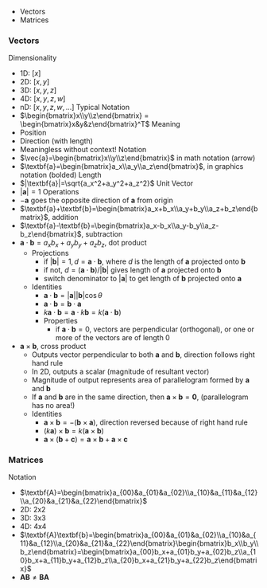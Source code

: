 - Vectors
- Matrices
### Vectors
Dimensionality
- 1D: $[x]$
- 2D: $[x,y]$
- 3D: $[x,y,z]$
- 4D: $[x,y,z,w]$
- nD: $[x,y,z,w,...]$
Typical Notation
-  $\begin{bmatrix}x\\y\\z\end{bmatrix} = \begin{bmatrix}x&y&z\end{bmatrix}^T$
Meaning
- Position
- Direction (with length)
- Meaningless without context!
Notation
- $\vec{a}=\begin{bmatrix}x\\y\\z\end{bmatrix}$ in math notation (arrow)
- $\textbf{a}=\begin{bmatrix}a_x\\a_y\\a_z\end{bmatrix}$, in graphics notation (bolded)
Length
- $|\textbf{a}|=\sqrt{a_x^2+a_y^2+a_z^2}$
Unit Vector
- $|\textbf{a}|=1$ 
Operations
- $-\textbf{a}$ goes the opposite direction of $\textbf{a}$ from origin
- $\textbf{a}+\textbf{b}=\begin{bmatrix}a_x+b_x\\a_y+b_y\\a_z+b_z\end{bmatrix}$, addition
- $\textbf{a}-\textbf{b}=\begin{bmatrix}a_x-b_x\\a_y-b_y\\a_z-b_z\end{bmatrix}$, subtraction
- $\textbf{a}\cdot\textbf{b}=a_xb_x+a_yb_y+a_zb_z$, dot product
	- Projections
		- if $|\textbf{b}|=1, d=\textbf{a}\cdot\textbf{b}$, where $d$ is the length of $\textbf{a}$ projected onto $\textbf{b}$
		- if not, $d=(\textbf{a}\cdot\textbf{b})/|\textbf{b}|$ gives length of $\textbf{a}$ projected onto $\textbf{b}$
		- switch denominator to $|\textbf{a}|$ to get length of $\textbf{b}$ projected onto $\textbf{a}$
	- Identities
		- $\textbf{a}\cdot\textbf{b}=|\textbf{a}||\textbf{b}|\cos\theta$
		- $\textbf{a}\cdot\textbf{b}=\textbf{b}\cdot\textbf{a}$
		- $k\textbf{a}\cdot\textbf{b}=\textbf{a}\cdot k\textbf{b}=k(\textbf{a}\cdot\textbf{b})$
		- Properties
			- if $\textbf{a}\cdot\textbf{b} = 0$, vectors are perpendicular (orthogonal), or one or more of the vectors are of length 0
- $\textbf{a}\times\textbf{b}$, cross product
	- Outputs vector perpendicular to both $\textbf{a}$ and $\textbf{b}$, direction follows right hand rule
	- In 2D, outputs a scalar (magnitude of resultant vector)
	- Magnitude of output represents area of parallelogram formed by $\textbf{a}$ and $\textbf{b}$
	- If $\textbf{a}$ and $\textbf{b}$ are in the same direction, then $\textbf{a}\times\textbf{b}=\textbf{0}$, (parallelogram has no area!)
	- Identities
		- $\textbf{a}\times\textbf{b}=-(\textbf{b}\times\textbf{a})$, direction reversed because of right hand rule
		- $(k\textbf{a})\times\textbf{b}=k(\textbf{a}\times\textbf{b})$
		- $\textbf{a}\times(\textbf{b}+\textbf{c})=\textbf{a}\times\textbf{b}+\textbf{a}\times\textbf{c}$
### Matrices
Notation
- $\textbf{A}=\begin{bmatrix}a_{00}&a_{01}&a_{02}\\a_{10}&a_{11}&a_{12}\\a_{20}&a_{21}&a_{22}\end{bmatrix}$
- 2D: 2x2
- 3D: 3x3
- 4D: 4x4
- $\textbf{A}\textbf{b}=\begin{bmatrix}a_{00}&a_{01}&a_{02}\\a_{10}&a_{11}&a_{12}\\a_{20}&a_{21}&a_{22}\end{bmatrix}\begin{bmatrix}b_x\\b_y\\b_z\end{bmatrix}=\begin{bmatrix}a_{00}b_x+a_{01}b_y+a_{02}b_z\\a_{10}b_x+a_{11}b_y+a_{12}b_z\\a_{20}b_x+a_{21}b_y+a_{22}b_z\end{bmatrix}$  
- $\textbf{A}\textbf{B}\neq\textbf{B}\textbf{A}$ 



